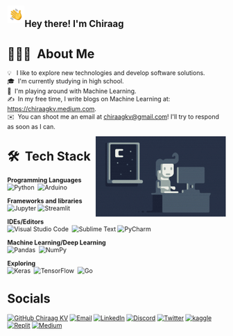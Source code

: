 
<img alt="Night Coding" src="./assets/Hand%20Wave.gif" width='40' align="left"/>
<h2>Hey there! I'm Chiraag</h2> 

<!-- ## 👋 &nbsp;Hey there! I'm Chiraag -->

# 👨🏻‍💻 &nbsp;About Me

💡 &nbsp; I like to explore new technologies and develop software solutions.\
🎓 &nbsp;I'm currently studying in high school.\
🌱 &nbsp;I'm playing around with Machine Learning.\
✍️ &nbsp;In my free time, I write blogs on Machine Learning at: https://chiraagkv.medium.com. \
✉️ &nbsp;You can shoot me an email at chiraagkv@gmail.com! I'll try to respond as soon as I can.

<img alt="Night Coding" src="https://raw.githubusercontent.com/AVS1508/AVS1508/master/assets/Night-Coding.gif" align="right"/>


# 🛠 &nbsp;Tech Stack
__Programming Languages__ \
<img alt="Python" src="https://img.shields.io/badge/python-%2314354C.svg?style=for-the-badge&logo=python&logoColor=white"/>&nbsp;
<img alt="Arduino" src="https://img.shields.io/badge/-Arduino-00979D?style=for-the-badge&logo=Arduino&logoColor=white"/>


__Frameworks and libraries__ \
<img alt="Jupyter" src="https://img.shields.io/badge/Jupyter-%23F37626.svg?style=for-the-badge&logo=Jupyter&logoColor=white" />
<img alt="Streamlit" src="https://img.shields.io/badge/streamlit-red?style=for-the-badge&logo=streamlit&logoColor=white"/>&nbsp;



__IDEs/Editors__ \
<img alt="Visual Studio Code" src="https://img.shields.io/badge/Visual_Studio_Code-0078d7.svg?style=for-the-badge&logo=visual-studio-code&logoColor=white"/>&nbsp;
<img alt="Sublime Text" src="https://img.shields.io/badge/sublime_text-%23575757.svg?style=for-the-badge&logo=sublime-text&logoColor=important"/>
<img alt="PyCharm" src="https://img.shields.io/badge/pycharm-143?style=for-the-badge&logo=pycharm&logoColor=black&color=black&labelColor=green"/>&nbsp;

__Machine Learning/Deep Learning__ \
<img alt="Pandas" src="https://img.shields.io/badge/pandas-%23150458.svg?style=for-the-badge&logo=pandas&logoColor=white" />&nbsp;
<img alt="NumPy" src="https://img.shields.io/badge/numpy-%23013243.svg?style=for-the-badge&logo=numpy&logoColor=white" />&nbsp;


__Exploring__ \
<img alt="Keras" src="https://img.shields.io/badge/Keras-%23D00000.svg?style=for-the-badge&logo=Keras&logoColor=white"/>&nbsp;
<img alt="TensorFlow" src="https://img.shields.io/badge/TensorFlow-%23FF6F00.svg?style=for-the-badge&logo=TensorFlow&logoColor=white" />&nbsp;
![Go](https://img.shields.io/badge/go-%2300ADD8.svg?style=for-the-badge&logo=go&logoColor=white)&nbsp;

# Socials
[![GitHub Chiraag KV](https://img.shields.io/github/followers/yashppawar?label=follow&style=for-the-badge&logo=github&logoColor=white&labelColor=333333)](https://github.com/Chiraagkv)
[![Email](https://img.shields.io/badge/Mail-004788?style=for-the-badge&logo=gmail&logoColor=white)](mailto:chiraagkv@gmail.com)
[![LinkedIn](https://img.shields.io/badge/LinkedIn-0077B5?style=for-the-badge&logo=linkedin&logoColor=white)](https://www.linkedin.com/in/chiraag-k-v-b55572216/)
[![Discord](https://img.shields.io/badge/Discord-7289DA?style=for-the-badge&logo=discord&logoColor=white)](https://discord.gg/Chiraag#9212)
[![Twitter](https://img.shields.io/badge/Twitter-1A8CD8?style=for-the-badge&logo=twitter&logoColor=white)](https://twitter.com/Chiraag72940315)
[![kaggle](https://img.shields.io/badge/kaggle-31C3FF?style=for-the-badge&logo=kaggle&logoColor=white)](https://www.kaggle.com/chiraagkv)
[![Replit](https://img.shields.io/badge/Replit.com-1D2021?style=for-the-badge&logo=replit&logoColor=white)](https://replit.com/@Chiraag)
[![Medium](https://img.shields.io/badge/Medium-12100E?style=for-the-badge&logo=medium&logoColor=white)](https://chiraagkv.medium.com/)

